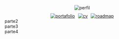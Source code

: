 
<div>
<div align= "center"> 
   <div style="gap: 10px; padding: 10px 20px; ">        
       <img src="https://github.com/user-attachments/assets/9a53052c-6c54-4a25-a578-07f8d5b4d259" alt="perfil">
    </div>
    <div style="display: flex; justify-content: center; gap: 10px;"> 
       <div>
        <a href="https://developerdianaarevalo.netlify.app/">
            <img src="https://github.com/user-attachments/assets/5e55b617-ce05-4a61-a5f8-d993e5ffb1b8" alt="portafolio"> 
        </a>               
    </div>
      <div>
        <a href="https://drive.google.com/drive/folders/1uSj4oTirC6b0jI7di-du58hK0Mrd1d2u?usp=drive_link">
            <img src="https://github.com/user-attachments/assets/82841b95-84a7-43da-ac5e-b45b07cae5ad" alt="cv"> 
        </a>               
    </div>
      <div>
        <a href="">
            <img src="https://github.com/user-attachments/assets/0a41accc-4013-4b46-929c-3db9867e2afe" alt="roadmap"> 
        </a>               
    </div>
    </div>    
</div>
<div>
    parte2        
</div>
<div>
    parte3
</div>
<div>
    parte4
</div>    
</div>





